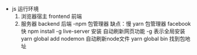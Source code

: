 - js 运行环境
    1. 浏览器宿主 frontend 前端
    2. 服务器 backend 后端 
-npm 包管理器  缺点：慢
   yarn 包管理器 facebook  快
npm install -g live-server  安装 自动刷新网页功能
-g 表示全局安装 
yarn  global add nodemon  自动刷新node文件
yarn global bin 找到包地址 
